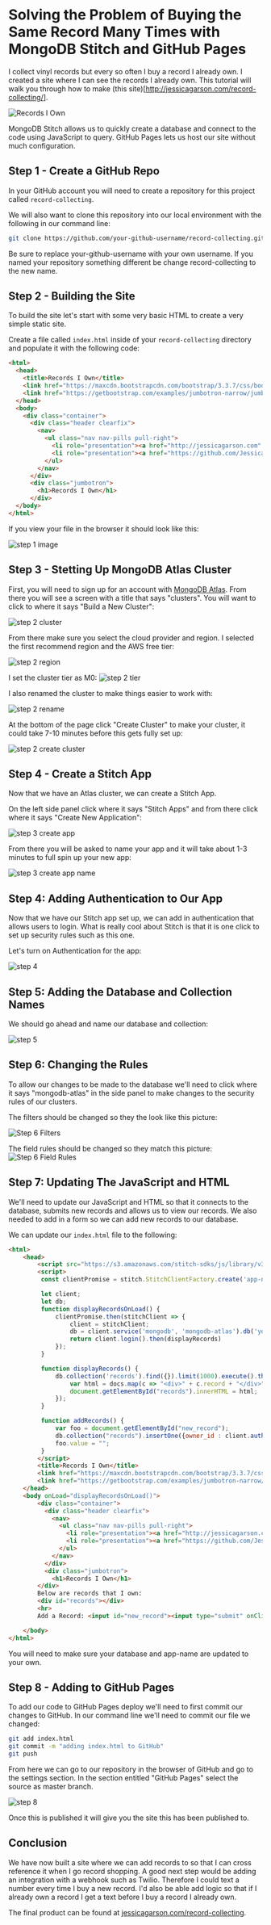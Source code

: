 # Solving the Problem of Buying the Same Record Many Times with MongoDB Stitch and GitHub Pages

I collect vinyl records but every so often I buy a record I already own. I created a site where I can see the records I already own. This tutorial will walk you through how to make (this site)[http://jessicagarson.com/record-collecting/].

![Records I Own](https://res.cloudinary.com/dkibchpur/image/upload/v1526325958/records%20I%20own.png)

MongoDB Stitch allows us to quickly create a database and connect to the code using JavaScript to query. GitHub Pages lets us host our site without much configuration.

## Step 1 - Create a GitHub Repo
In your GitHub account you will need to create a repository for this project called `record-collecting`.

We will also want to clone this repository into our local environment with the following in our command line:

```bash
git clone https://github.com/your-github-username/record-collecting.git
```

Be sure to replace your-github-username with your own username. If you named your repository something different be change record-collecting to the new name.

## Step 2 - Building the Site
To build the site let's start with some very basic HTML to create a very simple static site.

Create a file called `index.html` inside of your `record-collecting` directory and populate it with the following code:

```html
<html>
  <head>
    <title>Records I Own</title>
    <link href="https://maxcdn.bootstrapcdn.com/bootstrap/3.3.7/css/bootstrap.min.css" rel="stylesheet">
    <link href="https://getbootstrap.com/examples/jumbotron-narrow/jumbotron-narrow.css" rel="stylesheet">
  </head>
  <body>
    <div class="container">
      <div class="header clearfix">
        <nav>
          <ul class="nav nav-pills pull-right">
            <li role="presentation"><a href="http://jessicagarson.com" target="_blank">Built by Jessica Garson</a></li>
            <li role="presentation"><a href="https://github.com/JessicaGarson/record-collecting/blob/master/README.md" target="_blank">Tutorial</a></li>
          </ul>
        </nav>
      </div>
      <div class="jumbotron">
        <h1>Records I Own</h1>
      </div>
  </body>
</html>
```
If you view your file in the browser it should look like this:

![step 1 image](https://res.cloudinary.com/dkibchpur/image/upload/v1526309323/Records.png)

## Step 3 - Stetting Up MongoDB Atlas Cluster
First, you will need to sign up for an account with [MongoDB Atlas](https://www.mongodb.com/cloud/atlas). From there you will see a screen with a title that says "clusters". You will want to click to where it says "Build a New Cluster":

![step 2 cluster](https://res.cloudinary.com/dkibchpur/image/upload/v1526309076/cluster.png)

From there make sure you select the cloud provider and region. I selected the first recommend region and the AWS free tier:

![step 2 region](https://res.cloudinary.com/dkibchpur/image/upload/v1526309513/cloud%20and%20region.png)

I set the cluster tier as M0:
![step 2 tier](https://res.cloudinary.com/dkibchpur/image/upload/v1526310472/Cluster%20Tier.png)

I also renamed the cluster to make things easier to work with:

![step 2 rename](http://res.cloudinary.com/dkibchpur/image/upload/v1526310163/Rename%20Cluster.png)

At the bottom of the page click "Create Cluster" to make your cluster, it could take 7-10 minutes before this gets fully set up:

![step 2 create cluster](https://res.cloudinary.com/dkibchpur/image/upload/v1526311045/create%20cluster.png)

## Step 4 - Create a Stitch App
Now that we have an Atlas cluster, we can create a Stitch App.

On the left side panel click where it says "Stitch Apps" and from there click where it says "Create New Application":

![step 3 create app](https://res.cloudinary.com/dkibchpur/image/upload/v1526311722/create-stitch.png)

From there you will be asked to name your app and it will take about 1-3 minutes to full spin up your new app:

![step 3 create app name](https://res.cloudinary.com/dkibchpur/image/upload/v1526312016/create-app-name.png)

## Step 4: Adding Authentication to Our App
Now that we have our Stitch app set up, we can add in authentication that allows users to login. What is really cool about Stitch is that it is one click to set up security rules such as this one.

Let's turn on Authentication for the app:

![step 4](https://res.cloudinary.com/dkibchpur/image/upload/v1526312753/auth.png)

## Step 5: Adding the Database and Collection Names
We should go ahead and name our database and collection:

![step 5](https://res.cloudinary.com/dkibchpur/image/upload/v1526324065/Collection.png)

## Step 6: Changing the Rules
To allow our changes to be made to the database we'll need to click where it says "mongodb-atlas" in the side panel to make changes to the security rules of our clusters.

The filters should be changed so they the look like this picture:

![Step 6 Filters](https://res.cloudinary.com/dkibchpur/image/upload/v1526324675/filters.png)

The field rules should be changed so they match this picture:
![Step 6 Field Rules](https://res.cloudinary.com/dkibchpur/image/upload/v1526324782/field%20rules.png)

## Step 7: Updating The JavaScript and HTML
We'll need to update our JavaScript and HTML so that it connects to the database, submits new records and allows us to view our records. We also needed to add in a form so we can add new records to our database.

We can update our `index.html` file to the following:

```html
<html>
    <head>
        <script src="https://s3.amazonaws.com/stitch-sdks/js/library/v3/stable/stitch.min.js"></script>
        <script>
         const clientPromise = stitch.StitchClientFactory.create('app-name');

         let client;
         let db;
         function displayRecordsOnLoad() {
             clientPromise.then(stitchClient => {
                 client = stitchClient;
                 db = client.service('mongodb', 'mongodb-atlas').db('your-database-name');
                 return client.login().then(displayRecords)
             });
         }

         function displayRecords() {
             db.collection('records').find({}).limit(1000).execute().then(docs => {
                 var html = docs.map(c => "<div>" + c.record + "</div>").join("");
                 document.getElementById("records").innerHTML = html;
             });
         }

         function addRecords() {
             var foo = document.getElementById("new_record");
             db.collection("records").insertOne({owner_id : client.authedId(), record: foo.value}).then(displayRecords);
             foo.value = "";
         }
        </script>
        <title>Records I Own</title>
        <link href="https://maxcdn.bootstrapcdn.com/bootstrap/3.3.7/css/bootstrap.min.css" rel="stylesheet">
        <link href="https://getbootstrap.com/examples/jumbotron-narrow/jumbotron-narrow.css" rel="stylesheet">
    </head>
    <body onLoad="displayRecordsOnLoad()">
        <div class="container">
          <div class="header clearfix">
            <nav>
              <ul class="nav nav-pills pull-right">
                <li role="presentation"><a href="http://jessicagarson.com" target="_blank">Built by Jessica Garson</a></li>
                <li role="presentation"><a href="https://github.com/JessicaGarson/record-collecting/blob/master/README.md" target="_blank">Tutorial</a></li>
              </ul>
            </nav>
          </div>
          <div class="jumbotron">
            <h1>Records I Own</h1>
        </div>
        Below are records that I own:
        <div id="records"></div>
        <hr>
        Add a Record: <input id="new_record"><input type="submit" onClick="addRecords()">

    </body>
</html>
```
You will need to make sure your database and app-name are updated to your own.

## Step 8 - Adding to GitHub Pages
To add our code to GitHub Pages deploy we'll need to first commit our changes to GitHub. In our command line we'll need to commit our file we changed:

```bash
git add index.html
git commit -m "adding index.html to GitHub"
git push
```

From here we can go to our repository in the browser of GitHub and go to the settings section. In the section entitled "GitHub Pages" select the source as master branch.

![step 8](http://res.cloudinary.com/dkibchpur/image/upload/v1526325857/gh%20pages.png)

Once this is published it will give you the site this has been published to.

## Conclusion
We have now built a site where we can add records to so that I can cross reference it when I go record shopping. A good next step would be adding an integration with a webhook such as Twilio. Therefore I could text a number every time I buy a new record. I'd also be able add logic so that if I already own a record I get a text before I buy a record I already own.

The final product can be found at [jessicagarson.com/record-collecting](http://jessicagarson.com/record-collecting/).
